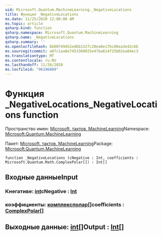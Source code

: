 ```yaml
---
uid: Microsoft.Quantum.MachineLearning._NegativeLocations
title: Функция _NegativeLocations
ms.date: 11/25/2020 12:00:00 AM
ms.topic: article
qsharp.kind: function
qsharp.namespace: Microsoft.Quantum.MachineLearning
qsharp.name: _NegativeLocations
qsharp.summary: ''
ms.openlocfilehash: bb00749452ed6b132fc20ea8e17bc86ea3e42c6b
ms.sourcegitcommit: a87c1aa8e7453360025e47ba614f25b02ea84ec3
ms.translationtype: MT
ms.contentlocale: ru-RU
ms.lasthandoff: 11/26/2020
ms.locfileid: "96196809"
---
```

# <a name="_negativelocations-function"></a><span data-ttu-id="2bce0-102">Функция _NegativeLocations</span><span class="sxs-lookup"><span data-stu-id="2bce0-102">_NegativeLocations function</span></span>

<span data-ttu-id="2bce0-103">Пространство имен: [Microsoft. тактов. MachineLearning](xref:Microsoft.Quantum.MachineLearning)</span><span class="sxs-lookup"><span data-stu-id="2bce0-103">Namespace: [Microsoft.Quantum.MachineLearning](xref:Microsoft.Quantum.MachineLearning)</span></span>

<span data-ttu-id="2bce0-104">Пакет: [Microsoft. тактов. MachineLearning](https://nuget.org/packages/Microsoft.Quantum.MachineLearning)</span><span class="sxs-lookup"><span data-stu-id="2bce0-104">Package: [Microsoft.Quantum.MachineLearning](https://nuget.org/packages/Microsoft.Quantum.MachineLearning)</span></span>




```qsharp
function _NegativeLocations (cNegative : Int, coefficients : Microsoft.Quantum.Math.ComplexPolar[]) : Int[]
```


## <a name="input"></a><span data-ttu-id="2bce0-105">Входные данные</span><span class="sxs-lookup"><span data-stu-id="2bce0-105">Input</span></span>

### <a name="cnegative--int"></a><span data-ttu-id="2bce0-106">Кнегативе: [int](xref:microsoft.quantum.lang-ref.int)</span><span class="sxs-lookup"><span data-stu-id="2bce0-106">cNegative : [Int](xref:microsoft.quantum.lang-ref.int)</span></span>




### <a name="coefficients--complexpolar"></a><span data-ttu-id="2bce0-107">коэффициенты: [комплексполар](xref:Microsoft.Quantum.Math.ComplexPolar)[]</span><span class="sxs-lookup"><span data-stu-id="2bce0-107">coefficients : [ComplexPolar](xref:Microsoft.Quantum.Math.ComplexPolar)[]</span></span>





## <a name="output--int"></a><span data-ttu-id="2bce0-108">Выходные данные: [int](xref:microsoft.quantum.lang-ref.int)[]</span><span class="sxs-lookup"><span data-stu-id="2bce0-108">Output : [Int](xref:microsoft.quantum.lang-ref.int)[]</span></span>

